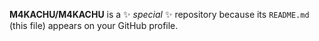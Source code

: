 


**M4KACHU/M4KACHU** is a ✨ _special_ ✨ repository because its `README.md` (this file) appears on your GitHub profile.
